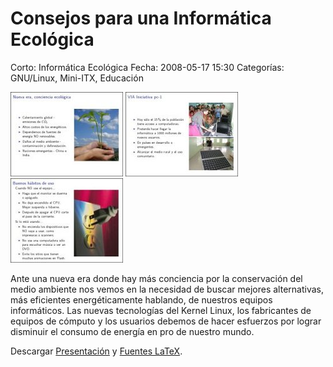 Consejos para una Informática Ecológica
=======================================

Corto: Informática Ecológica
Fecha: 2008-05-17 15:30
Categorías: GNU/Linux, Mini-ITX, Educación

![Informática Ecológica 1](consejos-informatica-ecologica/screenshot1-small.jpg) ![Informática Ecológica ](consejos-informatica-ecologica/screenshot2-small.jpg) ![Informática Ecológica ](consejos-informatica-ecologica/screenshot3-small.jpg)

Ante una nueva era donde hay más conciencia por la conservación del medio ambiente nos vemos en la necesidad de buscar mejores alternativas, más eficientes energéticamente hablando, de nuestros equipos informáticos. Las nuevas tecnologías del Kernel Linux, los fabricantes de equipos de cómputo y los usuarios debemos de hacer esfuerzos por lograr disminuir el consumo de energía en pro de nuestro mundo.

Descargar [Presentación](consejos-informatica-ecologica/consejos-informatica-ecologica.pdf) y [Fuentes LaTeX](consejos-informatica-ecologica/consejos-informatica-ecologica.tar.gz).

